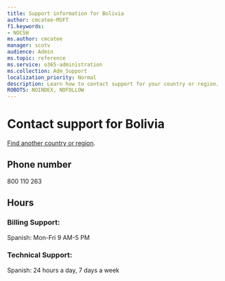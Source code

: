 ```yaml
---                                
title: Support information for Bolivia
author: cmcatee-MSFT
f1.keywords:
- NOCSH
ms.author: cmcatee
manager: scotv
audience: Admin
ms.topic: reference
ms.service: o365-administration
ms.collection: Adm_Support
localization_priority: Normal
description: Learn how to contact support for your country or region.
ROBOTS: NOINDEX, NOFOLLOW
---
```


# Contact support for Bolivia

[Find another country or region](../../business-video/get-help-support.md).

## Phone number
800 110 263

## Hours
### Billing Support:

Spanish: Mon-Fri 9 AM-5 PM

### Technical Support:

Spanish: 24 hours a day, 7 days a week
